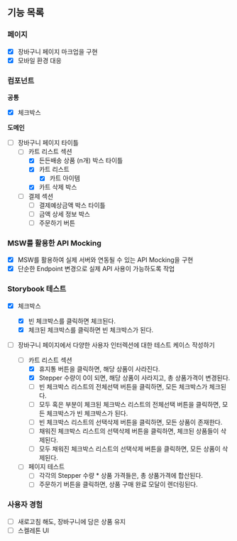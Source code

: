## 기능 목록

### 페이지

- [x] 장바구니 페이지 마크업을 구현
- [x] 모바일 환경 대응

### 컴포넌트

**공통**

- [x] 체크박스

**도메인**

- [ ] 장바구니 페이지 타이틀
  - [ ] 카트 리스트 섹션
    - [x] 든든배송 상품 (n개) 박스 타이틀
    - [x] 카트 리스트
      - [x] 카트 아이템
    - [x] 카트 삭제 박스
  - [ ] 결제 섹션
    - [ ] 결제예상금액 박스 타이틀
    - [ ] 금액 상세 정보 박스
    - [ ] 주문하기 버튼

### MSW를 활용한 API Mocking

- [x] MSW를 활용하여 실제 서버와 연동될 수 있는 API Mocking을 구현
- [x] 단순한 Endpoint 변경으로 실제 API 사용이 가능하도록 작업

### Storybook 테스트

- [x] 체크박스

  - [x] 빈 체크박스를 클릭하면 체크된다.
  - [x] 체크된 체크박스를 클릭하면 빈 체크박스가 된다.

- [ ] 장바구니 페이지에서 다양한 사용자 인터렉션에 대한 테스트 케이스 작성하기
  - [ ] 카트 리스트 섹션
    - [x] 휴지통 버튼을 클릭하면, 해당 상품이 사라진다.
    - [x] Stepper 수량이 0이 되면, 해당 상품이 사라지고, 총 상품가격이 변경된다.
    - [ ] 빈 체크박스 리스트의 전체선택 버튼을 클릭하면, 모든 체크박스가 체크된다.
    - [ ] 모두 혹은 부분이 체크된 체크박스 리스트의 전체선택 버튼을 클릭하면, 모든 체크박스가 빈 체크박스가 된다.
    - [ ] 빈 체크박스 리스트의 선택삭제 버튼을 클릭하면, 모든 상품이 존재한다.
    - [ ] 채워진 체크박스 리스트의 선택삭제 버튼을 클릭하면, 체크된 상품들이 삭제된다.
    - [ ] 모두 채워진 체크박스 리스트의 선택삭제 버튼을 클릭하면, 모든 상품이 삭제된다.
  - [ ] 페이지 테스트
    - [ ] 각각의 Stepper 수량 \* 상품 가격들은, 총 상품가격에 합산된다.
    - [ ] 주문하기 버튼을 클릭하면, 상품 구매 완료 모달이 렌더링된다.

### 사용자 경험

- [ ] 새로고침 해도, 장바구니에 담은 상품 유지
- [ ] 스켈레톤 UI
